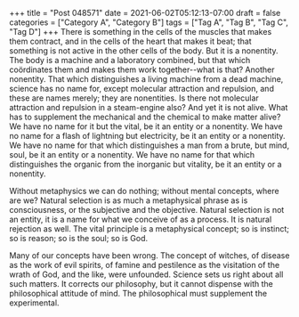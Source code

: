 +++
title = "Post 048571"
date = 2021-06-02T05:12:13-07:00
draft = false
categories = ["Category A", "Category B"]
tags = ["Tag A", "Tag B", "Tag C", "Tag D"]
+++
There is something in the cells of the muscles that makes them contract, and in the cells of the heart that makes it beat; that something is not active in the other cells of the body. But it is a nonentity. The body is a machine and a laboratory combined, but that which coördinates them and makes them work together--what is that? Another nonentity. That which distinguishes a living machine from a dead machine, science has no name for, except molecular attraction and repulsion, and these are names merely; they are nonentities. Is there not molecular attraction and repulsion in a steam-engine also? And yet it is not alive. What has to supplement the mechanical and the chemical to make matter alive? We have no name for it but the vital, be it an entity or a nonentity. We have no name for a flash of lightning but electricity, be it an entity or a nonentity. We have no name for that which distinguishes a man from a brute, but mind, soul, be it an entity or a nonentity. We have no name for that which distinguishes the organic from the inorganic but vitality, be it an entity or a nonentity.

Without metaphysics we can do nothing; without mental concepts, where are we? Natural selection is as much a metaphysical phrase as is consciousness, or the subjective and the objective. Natural selection is not an entity, it is a name for what we conceive of as a process. It is natural rejection as well. The vital principle is a metaphysical concept; so is instinct; so is reason; so is the soul; so is God.

Many of our concepts have been wrong. The concept of witches, of disease as the work of evil spirits, of famine and pestilence as the visitation of the wrath of God, and the like, were unfounded. Science sets us right about all such matters. It corrects our philosophy, but it cannot dispense with the philosophical attitude of mind. The philosophical must supplement the experimental.
